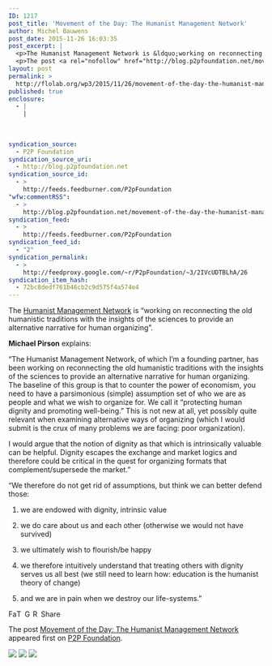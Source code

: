 ```yaml
---
ID: 1217
post_title: 'Movement of the Day: The Humanist Management Network'
author: Michel Bauwens
post_date: 2015-11-26 16:03:35
post_excerpt: |
  <p>The Humanist Management Network is &ldquo;working on reconnecting the old humanistic traditions with the insights of the sciences to provide an alternative narrative for human organizing&rdquo;. Michael Pirson explains: &ldquo;The Humanist Management Network, of which I&rsquo;m a founding partner, has been working on reconnecting the old humanistic traditions with the insights of the sciences to [&hellip;]</p>
  <p>The post <a rel="nofollow" href="http://blog.p2pfoundation.net/movement-of-the-day-the-humanist-management-network/2015/11/26">Movement of the Day: The Humanist Management Network</a> appeared first on <a rel="nofollow" href="http://blog.p2pfoundation.net/">P2P Foundation</a>.</p>
layout: post
permalink: >
  http://flolab.org/wp3/2015/11/26/movement-of-the-day-the-humanist-management-network/
published: true
enclosure:
  - |
    |
        
        
        
syndication_source:
  - P2P Foundation
syndication_source_uri:
  - http://blog.p2pfoundation.net
syndication_source_id:
  - >
    http://feeds.feedburner.com/P2pFoundation
"wfw:commentRSS":
  - >
    http://blog.p2pfoundation.net/movement-of-the-day-the-humanist-management-network/2015/11/26/feed
syndication_feed:
  - >
    http://feeds.feedburner.com/P2pFoundation
syndication_feed_id:
  - "2"
syndication_permalink:
  - >
    http://feedproxy.google.com/~r/P2pFoundation/~3/2IVcUDTBLhA/26
syndication_item_hash:
  - 72bc8dedf761b46cb2c9d575f4a574e4
---
```

The [Humanist Management Network][1] is “working on reconnecting the old humanistic traditions with the insights of the sciences to provide an alternative narrative for human organizing”.

**Michael Pirson** explains:

“The Humanist Management Network, of which I’m a founding partner, has been working on reconnecting the old humanistic traditions with the insights of the sciences to provide an alternative narrative for human organizing. The baseline of this group is that to counter the power of economism, you need to have a parsimonious (simple) assumption set of who we are as people and what we wish to organize for. We call it “protecting human dignity and promoting well-being.” This is not new at all, yet possibly quite relevant when examining alternative ways of organizing (which I would submit is the crux of many problems we are facing: poor organization).

I would argue that the notion of dignity as that which is intrinsically valuable can be helpful. Dignity escapes the exchange and market logics and therefore could be critical in the quest for organizing formats that complement/supersede the market.”

“We therefore do not get rid of assumptions, but think we can better defend those:

1) we are endowed with dignity, intrinsic value

2) we do care about us and each other (otherwise we would not have survived)

3) we ultimately wish to flourish/be happy

4) we therefore intuitively understand that treating others with dignity serves us all best (we still need to learn how: education is the humanist theory of change)

5) and we are in pain when we destroy our life-systems.”

<a class="a2a_button_facebook" href="http://www.addtoany.com/add_to/facebook?linkurl=http%3A%2F%2Fblog.p2pfoundation.net%2Fmovement-of-the-day-the-humanist-management-network%2F2015%2F11%2F26&linkname=Movement%20of%20the%20Day%3A%20The%20Humanist%20Management%20Network" title="Facebook" rel="nofollow"><img src="http://blog.p2pfoundation.net/wp-content/plugins/add-to-any/icons/facebook.png" width="16" height="16" alt="Facebook" /></a><a class="a2a_button_twitter" href="http://www.addtoany.com/add_to/twitter?linkurl=http%3A%2F%2Fblog.p2pfoundation.net%2Fmovement-of-the-day-the-humanist-management-network%2F2015%2F11%2F26&linkname=Movement%20of%20the%20Day%3A%20The%20Humanist%20Management%20Network" title="Twitter" rel="nofollow"><img src="http://blog.p2pfoundation.net/wp-content/plugins/add-to-any/icons/twitter.png" width="16" height="16" alt="Twitter" /></a><a class="a2a_button_google_plus" href="http://www.addtoany.com/add_to/google_plus?linkurl=http%3A%2F%2Fblog.p2pfoundation.net%2Fmovement-of-the-day-the-humanist-management-network%2F2015%2F11%2F26&linkname=Movement%20of%20the%20Day%3A%20The%20Humanist%20Management%20Network" title="Google+" rel="nofollow"><img src="http://blog.p2pfoundation.net/wp-content/plugins/add-to-any/icons/google_plus.png" width="16" height="16" alt="Google+" /></a><a class="a2a_button_reddit" href="http://www.addtoany.com/add_to/reddit?linkurl=http%3A%2F%2Fblog.p2pfoundation.net%2Fmovement-of-the-day-the-humanist-management-network%2F2015%2F11%2F26&linkname=Movement%20of%20the%20Day%3A%20The%20Humanist%20Management%20Network" title="Reddit" rel="nofollow"><img src="http://blog.p2pfoundation.net/wp-content/plugins/add-to-any/icons/reddit.png" width="16" height="16" alt="Reddit" /></a><a class="a2a_dd a2a_target addtoany_share_save" href="https://www.addtoany.com/share#url=http%3A%2F%2Fblog.p2pfoundation.net%2Fmovement-of-the-day-the-humanist-management-network%2F2015%2F11%2F26&title=Movement%20of%20the%20Day%3A%20The%20Humanist%20Management%20Network" id="wpa2a_2"><img src="http://blog.p2pfoundation.net/wp-content/plugins/add-to-any/share_save_120_16.png" width="120" height="16" alt="Share" /></a>

The post <a rel="nofollow" href="http://blog.p2pfoundation.net/movement-of-the-day-the-humanist-management-network/2015/11/26">Movement of the Day: The Humanist Management Network</a> appeared first on <a rel="nofollow" href="http://blog.p2pfoundation.net/">P2P Foundation</a>.

<div class="feedflare">
  <a href="http://feeds.feedburner.com/~ff/P2pFoundation?a=2IVcUDTBLhA:ik9fBTvHb5c:7Q72WNTAKBA"><img src="http://feeds.feedburner.com/~ff/P2pFoundation?d=7Q72WNTAKBA" border="0" /></img></a> <a href="http://feeds.feedburner.com/~ff/P2pFoundation?a=2IVcUDTBLhA:ik9fBTvHb5c:D7DqB2pKExk"><img src="http://feeds.feedburner.com/~ff/P2pFoundation?i=2IVcUDTBLhA:ik9fBTvHb5c:D7DqB2pKExk" border="0" /></img></a> <a href="http://feeds.feedburner.com/~ff/P2pFoundation?a=2IVcUDTBLhA:ik9fBTvHb5c:2mJPEYqXBVI"><img src="http://feeds.feedburner.com/~ff/P2pFoundation?d=2mJPEYqXBVI" border="0" /></img></a>
</div>

<img src="http://feeds.feedburner.com/~r/P2pFoundation/~4/2IVcUDTBLhA" height="1" width="1" alt="" />

 [1]: http://www.humanetwork.org/